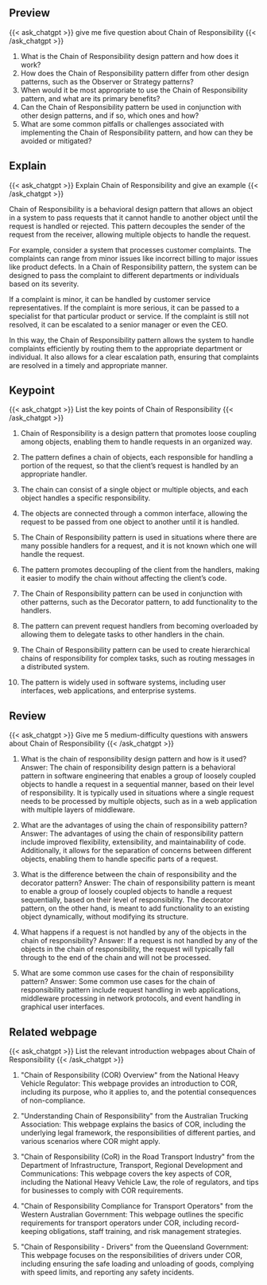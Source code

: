 ## Preview
{{< ask_chatgpt >}}
give me five question about Chain of Responsibility
{{< /ask_chatgpt >}}



1. What is the Chain of Responsibility design pattern and how does it work?
2. How does the Chain of Responsibility pattern differ from other design patterns, such as the Observer or Strategy patterns?
3. When would it be most appropriate to use the Chain of Responsibility pattern, and what are its primary benefits?
4. Can the Chain of Responsibility pattern be used in conjunction with other design patterns, and if so, which ones and how?
5. What are some common pitfalls or challenges associated with implementing the Chain of Responsibility pattern, and how can they be avoided or mitigated?   

## Explain
{{< ask_chatgpt >}}
Explain Chain of Responsibility and give an example
{{< /ask_chatgpt >}}



Chain of Responsibility is a behavioral design pattern that allows an object in a system to pass requests that it cannot handle to another object until the request is handled or rejected. This pattern decouples the sender of the request from the receiver, allowing multiple objects to handle the request.

For example, consider a system that processes customer complaints. The complaints can range from minor issues like incorrect billing to major issues like product defects. In a Chain of Responsibility pattern, the system can be designed to pass the complaint to different departments or individuals based on its severity.

If a complaint is minor, it can be handled by customer service representatives. If the complaint is more serious, it can be passed to a specialist for that particular product or service. If the complaint is still not resolved, it can be escalated to a senior manager or even the CEO.

In this way, the Chain of Responsibility pattern allows the system to handle complaints efficiently by routing them to the appropriate department or individual. It also allows for a clear escalation path, ensuring that complaints are resolved in a timely and appropriate manner.   

## Keypoint
{{< ask_chatgpt >}}
List the key points of Chain of Responsibility
{{< /ask_chatgpt >}}



1. Chain of Responsibility is a design pattern that promotes loose coupling among objects, enabling them to handle requests in an organized way.

2. The pattern defines a chain of objects, each responsible for handling a portion of the request, so that the client’s request is handled by an appropriate handler.

3. The chain can consist of a single object or multiple objects, and each object handles a specific responsibility.

4. The objects are connected through a common interface, allowing the request to be passed from one object to another until it is handled.

5. The Chain of Responsibility pattern is used in situations where there are many possible handlers for a request, and it is not known which one will handle the request.

6. The pattern promotes decoupling of the client from the handlers, making it easier to modify the chain without affecting the client’s code.

7. The Chain of Responsibility pattern can be used in conjunction with other patterns, such as the Decorator pattern, to add functionality to the handlers.

8. The pattern can prevent request handlers from becoming overloaded by allowing them to delegate tasks to other handlers in the chain.

9. The Chain of Responsibility pattern can be used to create hierarchical chains of responsibility for complex tasks, such as routing messages in a distributed system.

10. The pattern is widely used in software systems, including user interfaces, web applications, and enterprise systems.   

## Review
{{< ask_chatgpt >}}
Give me 5 medium-difficulty questions with answers about Chain of Responsibility
{{< /ask_chatgpt >}}



1) What is the chain of responsibility design pattern and how is it used?
Answer: The chain of responsibility design pattern is a behavioral pattern in software engineering that enables a group of loosely coupled objects to handle a request in a sequential manner, based on their level of responsibility. It is typically used in situations where a single request needs to be processed by multiple objects, such as in a web application with multiple layers of middleware.

2) What are the advantages of using the chain of responsibility pattern?
Answer: The advantages of using the chain of responsibility pattern include improved flexibility, extensibility, and maintainability of code. Additionally, it allows for the separation of concerns between different objects, enabling them to handle specific parts of a request.

3) What is the difference between the chain of responsibility and the decorator pattern?
Answer: The chain of responsibility pattern is meant to enable a group of loosely coupled objects to handle a request sequentially, based on their level of responsibility. The decorator pattern, on the other hand, is meant to add functionality to an existing object dynamically, without modifying its structure.

4) What happens if a request is not handled by any of the objects in the chain of responsibility?
Answer: If a request is not handled by any of the objects in the chain of responsibility, the request will typically fall through to the end of the chain and will not be processed.

5) What are some common use cases for the chain of responsibility pattern?
Answer: Some common use cases for the chain of responsibility pattern include request handling in web applications, middleware processing in network protocols, and event handling in graphical user interfaces.   

## Related webpage
{{< ask_chatgpt >}}
List the relevant introduction webpages about Chain of Responsibility
{{< /ask_chatgpt >}}



1) "Chain of Responsibility (COR) Overview" from the National Heavy Vehicle Regulator: This webpage provides an introduction to COR, including its purpose, who it applies to, and the potential consequences of non-compliance.

2) "Understanding Chain of Responsibility" from the Australian Trucking Association: This webpage explains the basics of COR, including the underlying legal framework, the responsibilities of different parties, and various scenarios where COR might apply.

3) "Chain of Responsibility (CoR) in the Road Transport Industry" from the Department of Infrastructure, Transport, Regional Development and Communications: This webpage covers the key aspects of COR, including the National Heavy Vehicle Law, the role of regulators, and tips for businesses to comply with COR requirements.

4) "Chain of Responsibility Compliance for Transport Operators" from the Western Australian Government: This webpage outlines the specific requirements for transport operators under COR, including record-keeping obligations, staff training, and risk management strategies.

5) "Chain of Responsibility - Drivers" from the Queensland Government: This webpage focuses on the responsibilities of drivers under COR, including ensuring the safe loading and unloading of goods, complying with speed limits, and reporting any safety incidents.   

